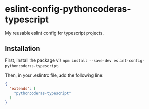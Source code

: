 # eslint-config-pythoncoderas-typescript
My reusable eslint config for typescript projects.

## Installation

First, install the package via `npm install --save-dev eslint-config-pythoncoderas-typescript`.

Then, in your .eslintrc file, add the following line:

```json
{
  "extends": [
    "pythoncoderas-typescript"
  ]
}
```
